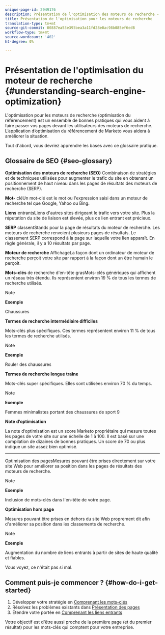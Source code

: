 ```yaml
---
unique-page-id: 2949176
description: Présentation de l'optimisation des moteurs de recherche - Documents marketing - Documentation du produit
title: Présentation de l'optimisation pour les moteurs de recherche
translation-type: tm+mt
source-git-commit: 00887ea53e395bea3a11fd28e0ac98b085ef6ed8
workflow-type: tm+mt
source-wordcount: '402'
ht-degree: 0%

---
```



# Présentation de l&#39;optimisation du moteur de recherche {#understanding-search-engine-optimization}

L&#39;optimisation pour les moteurs de recherche (optimisation du référencement) est un ensemble de bonnes pratiques qui vous aident à faire passer vos pages devant les utilisateurs des moteurs de recherche. L’application d’optimisation du référencement de Marketo vous aidera à améliorer la situation.

Tout d&#39;abord, vous devriez apprendre les bases avec ce glossaire pratique.

## Glossaire de SEO {#seo-glossary}

**Optimisation des moteurs de recherche (SEO)**
Combinaison de stratégies et de techniques utilisées pour augmenter le trafic du site en obtenant un positionnement de haut niveau dans les pages de résultats des moteurs de recherche (SERP).

**Mot-**
cléUn mot-clé est le mot ou l&#39;expression saisi dans un moteur de recherche tel que Google, Yahoo ou Bing.

**Liens**
entrantsLiens d&#39;autres sites dirigeant le trafic vers votre site. Plus la réputation du site de liaison est élevée, plus ce lien entrant est précieux.

**SERP**
classentStands pour la page de résultats du moteur de recherche. Les moteurs de recherche renvoient plusieurs pages de résultats. Le classement SERP correspond à la page sur laquelle votre lien apparaît. En règle générale, il y a 10 résultats par page.

**Moteur de recherche**
AffichageLa façon dont un ordinateur de moteur de recherche perçoit votre site par rapport à la façon dont un être humain le perçoit.

**Mots-clés**
de recherche d&#39;en-tête grasMots-clés génériques qui affichent un réseau très étendu. Ils représentent environ 19 % de tous les termes de recherche utilisés.

>[!NOTE]
>
>**Exemple**
>
>Chaussures

**Termes de recherche intermédiaire difficiles**

Mots-clés plus spécifiques. Ces termes représentent environ 11 % de tous les termes de recherche utilisés.

>[!NOTE]
>
>**Exemple**
>
>Rouler des chaussures

**Termes de recherche longue traîne**

Mots-clés super spécifiques. Elles sont utilisées environ 70 % du temps.

>[!NOTE]
>
>**Exemple**
>
>Femmes minimalistes portant des chaussures de sport 9

**Note d’optimisation**

La note d’optimisation est un score Marketo propriétaire qui mesure toutes les pages de votre site sur une échelle de 1 à 100. Il est basé sur une compilation de dizaines de bonnes pratiques. Un score de 70 ou plus indique un site assez bien optimisé.

****
Optimisation des pagesMesures pouvant être prises directement sur votre site Web pour améliorer sa position dans les pages de résultats des moteurs de recherche.

>[!NOTE]
>
>**Exemple**
>
>Inclusion de mots-clés dans l&#39;en-tête de votre page.

**Optimisation hors page**

Mesures pouvant être prises en dehors du site Web proprement dit afin d&#39;améliorer sa position dans les classements de recherche.

>[!NOTE]
>
>**Exemple**
>
>Augmentation du nombre de liens entrants à partir de sites de haute qualité et fiables.

Vous voyez, ce n&#39;était pas si mal.

## Comment puis-je commencer ? {#how-do-i-get-started}

1. Développer votre stratégie en [Comprenant les mots-clés](../../../../product-docs/additional-apps/seo/keywords/seo-understanding-keywords.md)
1. Résolvez les problèmes existants dans [Présentation des pages](../../../../product-docs/additional-apps/seo/pages/seo-understanding-pages.md)
1. Étendre votre portée en [Comprenant les liens entrants](../../../../product-docs/additional-apps/seo/inbound-links/seo-understanding-inbound-links.md)

Votre objectif est d&#39;être aussi proche de la première page (et du premier résultat) pour les mots-clés qui comptent pour votre entreprise.
